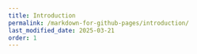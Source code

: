 ```yaml
---
title: Introduction
permalink: /markdown-for-github-pages/introduction/
last_modified_date: 2025-03-21
order: 1
---
```


